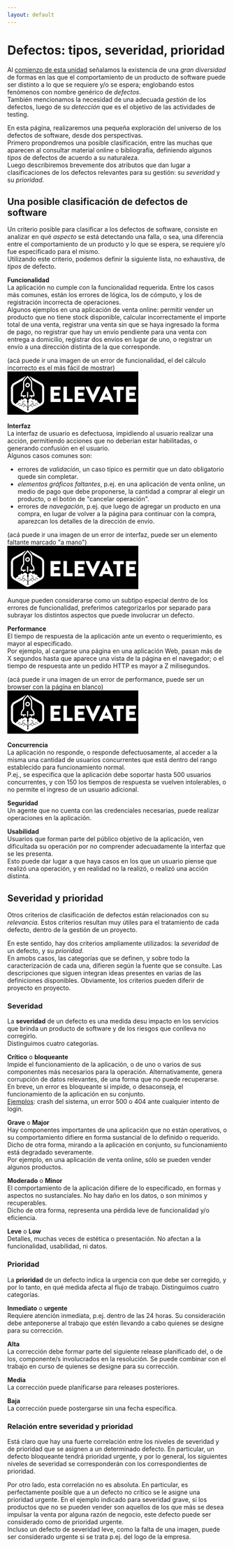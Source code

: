 ```yaml
---
layout: default
---
```


# Defectos: tipos, severidad, prioridad
Al [comienzo de esta unidad](../errores-defectos) señalamos la existencia de una _gran diversidad_ de formas en las que el comportamiento de un producto de software puede ser distinto a lo que se requiere y/o se espera; englobando estos fenómenos con nombre genérico de _defectos_.  
También mencionamos la necesidad de una adecuada _gestión_ de los defectos, luego de su _detección_ que es el objetivo de las actividades de testing.

En esta página, realizaremos una pequeña exploración del universo de los  defectos de software, desde dos perspectivas.  
Primero propondremos una posible clasificación, entre las muchas que aparecen al consultar material online o bibliografía, definiendo algunos _tipos_ de defectos de acuerdo a su naturaleza.  
Luego describiremos brevemente dos atributos que dan lugar a clasificaciones de los defectos relevantes para su gestión: su _severidad_ y su _prioridad_.


## Una posible clasificación de defectos de software
Un criterio posible para clasificar a los defectos de software, consiste en analizar en qué _aspecto_ se está detectando una falla, o sea, una diferencia entre el comportamiento de un producto y lo que se espera, se requiere y/o fue especificado para el mismo.  
Utilizando este criterio, podemos definir la siguiente lista, no exhaustiva, de _tipos_ de defecto.

**Funcionalidad**  
La aplicación no cumple con la funcionalidad requerida. Entre los casos más comunes, están los errores de lógica, los de cómputo, y los de registración incorrecta de operaciones.  
Algunos ejemplos en una aplicación de venta online: permitir vender un producto que no tiene stock disponible, calcular incorrectamente el importe total de una venta, registrar una venta sin que se haya ingresado la forma de pago, no registrar que hay un envío pendiente para una venta con entrega a domicilio, registrar dos envíos en lugar de uno, o registrar un envío a una dirección distinta de la que corresponde.  

(acá puede ir una imagen de un error de funcionalidad, el del cálculo incorrecto es el más fácil de mostrar)  
![error de funcionalidad](../../images/logoelevate.jpg) 


**Interfaz**  
La interfaz de usuario es defectuosa, impidiendo al usuario realizar una acción, permitiendo acciones que no deberían estar habilitadas, o generando confusión en el usuario.  
Algunos casos comunes son: 
- errores de _validación_, un caso típico es permitir que un dato obligatorio quede sin completar.
- _elementos gráficos faltantes_, p.ej. en una aplicación de venta online, un medio de pago que debe proponerse, la cantidad a comprar al elegir un producto, o el botón de "cancelar operación".
- errores de _navegación_, p.ej. que luego de agregar un producto en una compra, en lugar de volver a la página para continuar con la compra, aparezcan los detalles de la dirección de envío.

(acá puede ir una imagen de un error de interfaz, puede ser un elemento faltante marcado "a mano")  
![error de interfaz](../../images/logoelevate.jpg) 

Aunque pueden considerarse como un subtipo especial dentro de los errores de funcionalidad, preferimos categorizarlos por separado para subrayar los distintos aspectos que puede involucrar un defecto.


**Performance**  
El tiempo de respuesta de la aplicación ante un evento o requerimiento, es mayor al especificado.  
Por ejemplo, al cargarse una página en una aplicación Web, pasan más de X segundos hasta que aparece una vista de la página en el navegador; o el tiempo de respuesta ante un pedido HTTP es mayor a Z milisegundos.

(acá puede ir una imagen de un error de performance, puede ser un browser con la página en blanco)  
![error de performance](../../images/logoelevate.jpg) 


**Concurrencia**  
La aplicación no responde, o responde defectuosamente, al acceder a la misma una cantidad de usuarios concurrentes que está dentro del rango establecido para funcionamiento normal.  
P.ej., se especifica que la aplicación debe soportar hasta 500 usuarios concurrentes, y con 150 los tiempos de respuesta se vuelven intolerables, o no permite el ingreso de un usuario adicional.


**Seguridad**  
Un agente que no cuenta con las credenciales necesarias, puede realizar operaciones en la aplicación.


**Usabilidad**  
Usuarios que forman parte del público objetivo de la aplicación, ven dificultada su operación por no comprender adecuadamente la interfaz que se les presenta.  
Esto puede dar lugar a que haya casos en los que un usuario piense que realizó una operación, y en realidad no la realizó, o realizó una acción distinta.


## Severidad y prioridad
Otros criterios de clasificación de defectos están relacionados con su _relevancia_. Estos criterios resultan muy útiles para el tratamiento de cada defecto, dentro de la gestión de un proyecto.

En este sentido, hay dos criterios ampliamente utilizados: la _severidad_ de un defecto, y su _prioridad_.  
En amobs casos, las categorías que se definen, y sobre todo la caracterización de cada una, difieren según la fuente que se consulte. Las descripciones que siguen integran ideas presentes en varias de las definiciones disponibles. Obviamente, los criterios pueden diferir de proyecto en proyecto.


### Severidad
La **severidad** de un defecto es una medida desu impacto en los servicios que brinda un producto de software y de los riesgos que conlleva no corregirlo.  
Distinguimos cuatro categorías.

**Crítico** o **bloqueante**  
Impide el funcionamiento de la aplicación, o de uno o varios de sus componentes más necesarios para la operación. 
Alternativamente, genera corrupción de datos relevantes, de una forma que no puede recuperarse.
En breve, un error es bloqueante si impide, o desaconseja, el funcionamiento de la aplicación en su conjunto.  
<u>Ejemplos</u>: crash del sistema, un error 500 o 404 ante cualquier intento de login.

**Grave** o **Major**  
Hay componentes importantes de una aplicación que no están operativos, o su  comportamiento difiere en forma sustancial de lo definido o requerido.  
Dicho de otra forma, mirando a la aplicación en conjunto, su funcionamiento está degradado severamente.  
Por ejemplo, en una aplicación de venta online, sólo se pueden vender algunos productos.

**Moderado** o **Minor**  
El comportamiento de la aplicación difiere de lo especificado, en formas y aspectos no sustanciales. No hay daño en los datos, o son mínimos y recuperables.  
Dicho de otra forma, representa una pérdida leve de funcionalidad y/o eficiencia.  

**Leve** o **Low**  
Detalles, muchas veces de estética o presentación. No afectan a la funcionalidad, usabilidad, ni datos.


### Prioridad
La **prioridad** de un defecto indica la urgencia con que debe ser corregido, y por lo tanto, en qué medida afecta al flujo de trabajo. 
Distinguimos cuatro categorías.

**Inmediato** o **urgente**  
Requiere atención inmediata, p.ej. dentro de las 24 horas. 
Su consideración debe anteponerse al trabajo que estén llevando a cabo quienes se designe para su corrección.

**Alta**  
La corrección debe formar parte del siguiente release planificado del, o de los, componente/s involucrados en la resolución. 
Se puede combinar con el trabajo en curso de quienes se designe para su corrección.

**Media**  
La corrección puede planificarse para releases posteriores.

**Baja**  
La corrección puede postergarse sin una fecha específica.


### Relación entre severidad y prioridad
Está claro que hay una fuerte correlación entre los niveles de severidad y de prioridad que se asignen a un determinado defecto. En particular, un defecto bloqueante tendrá prioridad urgente, y por lo general, los siguientes niveles de severidad se corresponderán con los correspondientes de prioridad.

Por otro lado, esta correlación no es absoluta. En particular, es perfectamente posible que a un defecto no crítico se le asigne una prioridad urgente.
En el ejemplo indicado para severidad grave, si los productos que no se pueden vender son aquellos de los que más se desea impulsar la venta por alguna razón de negocio, este defecto puede ser considerado como de prioridad urgente.  
Incluso un defecto de severidad leve, como la falta de una imagen, puede ser considerado urgente si se trata p.ej. del logo de la empresa.




